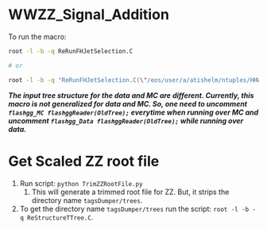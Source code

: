 # WWZZ_Signal_Addition

To run the macro:

```bash
root -l -b -q ReRunFHJetSelection.C

# or

root -l -b -q "ReRunFHJetSelection.C(\"/eos/user/a/atishelm/ntuples/HHWWgg_flashgg/January_2021_Production/2017/Data_Trees/Data_2017.root\")""
```

***The input tree structure for the data and MC are different. Currently, this macro is not generalized for data and MC. So, one need to uncomment `flashgg_MC flashggReader(OldTree);` everytime when running over MC and uncomment `flashgg_Data flashggReader(OldTree);` while running over data.***


# Get Scaled ZZ root file

1. Run script: `python TrimZZRootFile.py`
    1. This will generate a trimmed root file for ZZ. But, it strips the directory name `tagsDumper/trees`.
2. To get the directory name `tagsDumper/trees` run the script: `root -l -b -q ReStructureTTree.C`.
